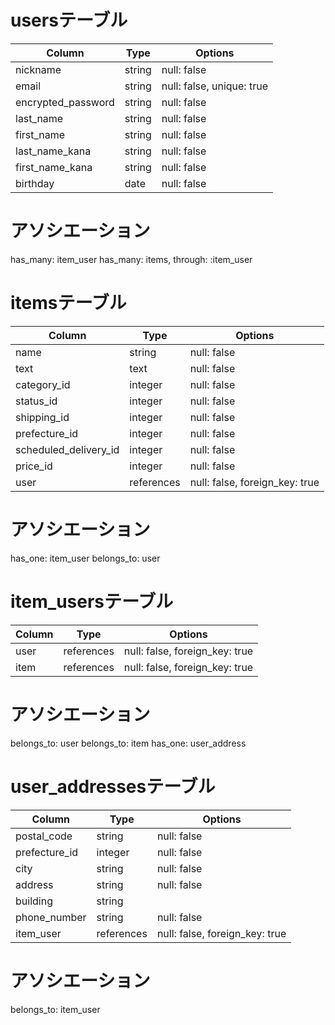 # usersテーブル

| Column             | Type   | Options                   |
| ------------------ | ------ | ------------------------- |
| nickname           | string | null: false               |
| email              | string | null: false, unique: true |
| encrypted_password | string | null: false               |
| last_name          | string | null: false               |
| first_name         | string | null: false               |
| last_name_kana     | string | null: false               |
| first_name_kana    | string | null: false               |
| birthday           | date   | null: false               |

# アソシエーション
has_many: item_user
has_many: items, through: :item_user

# itemsテーブル

| Column                     | Type           | Options                        |
| -------------------------- | -------------- | ------------------------------ |
| name                       | string         | null: false                    |
| text                       | text           | null: false                    |
| category_id                | integer        | null: false                    |
| status_id                  | integer        | null: false                    |
| shipping_id                | integer        | null: false                    |
| prefecture_id              | integer        | null: false                    |
| scheduled_delivery_id      | integer        | null: false                    |
| price_id                   | integer        | null: false                    |
| user                       | references     | null: false, foreign_key: true |

# アソシエーション
has_one: item_user
belongs_to: user

# item_usersテーブル

| Column       | Type       | Options                        |
| ------------ | ---------- | ------------------------------ |
| user         | references | null: false, foreign_key: true |
| item         | references | null: false, foreign_key: true |

# アソシエーション
belongs_to: user
belongs_to: item
has_one: user_address

# user_addressesテーブル

| Column        | Type       | Options                         |
| ------------- | ---------- | ------------------------------- |
| postal_code   | string     | null: false                     |
| prefecture_id | integer    | null: false                     |
| city          | string     | null: false                     |
| address       | string     | null: false                     |
| building      | string     |                                 |
| phone_number  | string     | null: false                     |
| item_user     | references | null: false, foreign_key: true  |

# アソシエーション
belongs_to: item_user